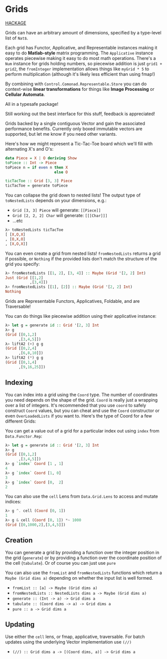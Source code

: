 # Grids

[HACKAGE](http://hackage.haskell.org/package/grids)

Grids can have an arbitrary amount of dimensions, specified by a type-level
list of `Nat`s.

Each grid has Functor, Applicative, and Representable instances making it easy
to do **Matlab-style** matrix programming. The `Applicative` instance operates
piecewise making it easy to do most math operations. There's a `Num` instance
for grids holding numbers, so piecewise addition is just `grid1 + grid2`, the
`fromInteger` implementation allows things like `myGrid * 5` to perform
multiplication (although it's likely less efficient than using fmap!)

By combining with `Control.Comonad.Representable.Store` you can do context-wise
**linear transformations** for things like **Image Processing** or **Cellular
Automata**.

All in a typesafe package!

Still working out the best interface for this stuff, feedback is appreciated!

Grids backed by a single contiguous Vector and gain the
associated performance benefits. Currently only boxed immutable vectors are
supported, but let me know if you need other variants.

Here's how we might represent a Tic-Tac-Toe board which we'll fill with
alternating X's and O's:

```haskell
data Piece = X | O deriving Show
toPiece :: Int -> Piece
toPiece n = if even n then X
                      else O

ticTacToe :: Grid [3, 3] Piece
ticTacToe = generate toPiece
```

You can collapse the grid down to nested lists! The output type of
`toNestedLists` depends on your dimensions, e.g.:

- `Grid [3, 3] Piece` will generate: `[[Piece]]`
- `Grid [2, 2, 2] Char` will generate: `[[[Char]]]`
- ...etc

```haskell
λ> toNestedLists ticTacToe
[ [X,O,X]
, [O,X,O]
, [X,O,X]]
```

You can even create a grid from nested lists! `fromNestedLists` returns a grid
if possible, or `Nothing` if the provided lists don't match the structure of
the grid you specify:

```haskell
λ> fromNestedLists [[1, 2], [3, 4]] :: Maybe (Grid '[2, 2] Int)
Just (Grid [[1,2]
           ,[3,4]])
λ> fromNestedLists [[1], [2]] :: Maybe (Grid '[2, 2] Int)
Nothing
```

Grids are Representable Functors, Applicatives, Foldable, and are Traversable!

You can do things like piecewise addition using their applicative instance:

```haskell
λ> let g = generate id :: Grid '[2, 3] Int
λ> g
(Grid [[0,1,2]
      ,[3,4,5]])
λ> liftA2 (+) g g
(Grid [[0,2,4]
      ,[6,8,10]])
λ> liftA2 (*) g g
(Grid [[0,1,4]
      ,[9,16,25]])
```

## Indexing

You can index into a grid using the `Coord` type. The number of
coordinates you need depends on the shape of the grid. 
`Coord` is really just a wrapping over a list of integers. It's recommended that
you use `coord` to safely construct `Coord` values, but you can cheat and use 
the `Coord` constructor or even `OverLoadedLists` if you want to.
 Here's the type of Coord for a few different Grids:

You can get a value out of a grid for a particular index out using `index` from `Data.Functor.Rep`:

```haskell
λ> let g = generate id :: Grid '[2, 3] Int
λ> g
(Grid [[0,1,2]
      ,[3,4,5]])
λ> g `index` Coord [1 , 1]
4
λ> g `index` Coord [1, 0]
3
λ> g `index` Coord [0,  2]
2
```

You can also use the `cell` Lens from `Data.Grid.Lens` to access and mutate
indices:

```haskell
λ> g ^. cell (Coord [0, 1])
1
λ> g & cell (Coord [0, 1]) *~ 1000
(Grid [[0,1000,2],[3,4,5]])
```

## Creation

You can generate a grid by providing a function over the integer position in the grid (`generate`) or by providing
a function over the coordinate position of the cell (`tabulate`). Or of course you can just use `pure`

You can also use the `fromList` and `fromNestedLists` functions which return a
`Maybe (Grid dims a)` depending on whether the input list is well formed.

- `fromList :: [a] -> Maybe (Grid dims a)`
- `fromNestedLists :: NestedLists dims a -> Maybe (Grid dims a)`
- `generate :: (Int -> a) -> Grid dims a`
- `tabulate :: (Coord dims -> a) -> Grid dims a`
- `pure :: a -> Grid dims a`

## Updating

Use either the `cell` lens, or fmap, applicative, traversable.
For batch updates using the underlying Vector implementation use `(//)`

- `(//) :: Grid dims a -> [(Coord dims, a)] -> Grid dims a`
